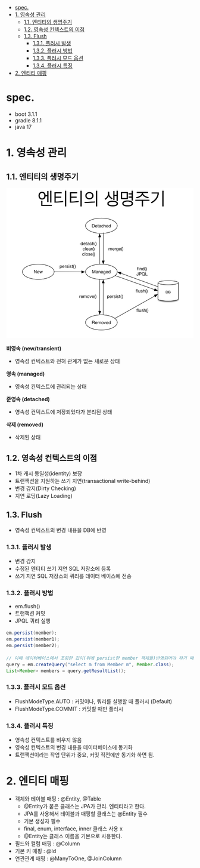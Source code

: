 <!-- TOC -->
* [spec.](#spec)
* [1. 영속성 관리](#1--)
  * [1.1. 엔티티의 생명주기](#11--)
  * [1.2. 영속성 컨텍스트의 이점](#12---)
  * [1.3. Flush](#13-flush)
    * [1.3.1. 플러시 발생](#131--)
    * [1.3.2. 플러시 방법](#132--)
    * [1.3.3. 플러시 모드 옵션](#133---)
    * [1.3.4. 플러시 특징](#134--)
* [2. 엔티티 매핑](#2--)
<!-- TOC -->

# spec.
- boot 3.1.1
- gradle 8.1.1
- java 17

# 1. 영속성 관리
## 1.1. 엔티티의 생명주기
![](./asset/img.png)

**비영속 (new/transient)**
- 영속성 컨텍스트와 전혀 관계가 없는 새로운 상태

**영속 (managed)**
- 영속성 컨텍스트에 관리되는 상태

**준영속 (detached)** 
- 영속성 컨텍스트에 저장되었다가 분리된 상태
 
**삭제 (removed)**  
- 삭제된 상태

## 1.2. 영속성 컨텍스트의 이점
- 1차 캐시 동일성(identity) 보장
- 트랜잭션을 지원하는 쓰기 지연(transactional write-behind)
- 변경 감지(Dirty Checking) 
- 지연 로딩(Lazy Loading)

## 1.3. Flush
- 영속성 컨텍스트의 변경 내용을 DB에 반영

### 1.3.1. 플러시 발생
- 변경 감지
- 수정된 엔티티 쓰기 지연 SQL 저장소에 등록
- 쓰기 지연 SQL 저장소의 쿼리를 데이터 베이스에 전송

### 1.3.2. 플러시 방법 
- em.flush()
- 트랜잭션 커밋
- JPQL 쿼리 실행
```java
em.persist(member);
em.persist(member1);
em.persist(member2);

// 이때 데이터베이스에서 조회한 값이(위에 persist한 member 객체들)반영되어야 하기 때문에 flush가 된다.
query = em.createQuery("select m from Member m", Member.class);
List<Member> members = query.getResultList();
```

### 1.3.3. 플러시 모드 옵션
- FlushModeType.AUTO : 커밋이나, 쿼리를 실행할 때 플러시 (Default)
- FlushModeType.COMMIT : 커밋할 때만 플러시

### 1.3.4. 플러시 특징
- 영속성 컨텍스트를 비우지 않음
- 영속성 컨텍스트의 변경 내용을 데이터베이스에 동기화
- 트랜잭션이라는 작업 단위가 중요, 커밋 직전에만 동기화 하면 됨.

# 2. 엔티티 매핑
- 객체와 테이블 매핑 : @Entity, @Table
  - @Entity가 붙은 클래스는 JPA가 관리. 엔티티라고 한다.
  - JPA를 사용해서 테이블과 매핑할 클래스는 @Entity 필수
  - 기본 생성자 필수
  - final, enum, interface, inner 클래스 사용 x
  - @Entity는 클래스 이름을 기본으로 사용한다. 
- 필드와 컬럼 매핑 : @Column
- 기본 키 매핑 : @Id
- 연관관계 매핑 : @ManyToOne, @JoinColumn
